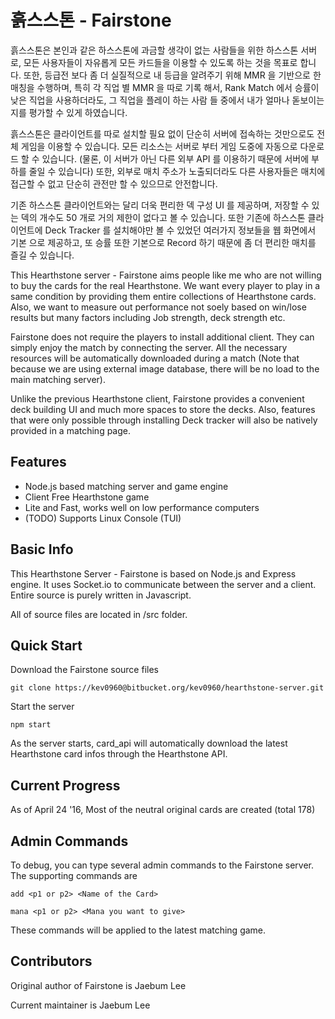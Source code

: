 # 흙스스톤 - Fairstone #

흙스스톤은 본인과 같은 하스스톤에 과금할 생각이 없는 사람들을 위한 하스스톤 서버로, 모든 사용자들이 자유롭게 모든 카드들을
이용할 수 있도록 하는 것을 목표로 합니다. 또한, 등급전 보다 좀 더 실질적으로 내 등급을 알려주기 위해 MMR 을 기반으로 한 매칭을
수행하며, 특히 각 직업 별 MMR 을 따로 기록 해서, Rank Match 에서 승률이 낮은 직업을 사용하더라도, 그 직업을 플레이 
하는 사람 들 중에서 내가 얼마나 돋보이는지를 평가할 수 있게 하였습니다. 

흙스스톤은 클라이언트를 따로 설치할 필요 없이 단순히 서버에 접속하는 것만으로도 전체 게임을 이용할 수 있습니다. 모든 리소스는
서버로 부터 게임 도중에 자동으로 다운로드 할 수 있습니다. (물론, 이 서버가 아닌 다른 외부 API 를 이용하기 때문에 서버에 부하를
줄일 수 있습니다) 또한, 외부로 매치 주소가 노출되더라도 다른 사용자들은 매치에 접근할 수 없고 단순히 관전만 할 수 있으므로
안전합니다.

기존 하스스톤 클라이언트와는 달리 더욱 편리한 덱 구성 UI 를 제공하며, 저장할 수 있는 덱의 개수도 50 개로 거의 제한이 없다고
볼 수 있습니다. 또한 기존에 하스스톤 클라이언트에 Deck Tracker 를 설치해야만 볼 수 있었던 여러가지 정보들을 웹 화면에서 기본
으로 제공하고, 또 승률 또한 기본으로 Record 하기 때문에 좀 더 편리한 매치를 즐길 수 있습니다.

This Hearthstone server - Fairstone aims people like me who are not willing to buy the cards for the real Hearthstone. We want
every player to play in a same condition by providing them entire collections of Hearthstone cards. Also, we want to measure
out performance not soely based on win/lose results but many factors including Job strength, deck strength etc. 

Fairstone does not require the players to install additional client. They can simply enjoy the match by connecting the server. 
All the necessary resources will be automatically downloaded during a match (Note that because we are using external image
database, there will be no load to the main matching server). 

Unlike the previous Hearthstone client, Fairstone provides a convenient deck building UI and much more spaces to store the
decks. Also, features that were only possible through installing Deck tracker will also be natively provided in a matching
page. 

## Features ##

- Node.js based matching server and game engine
- Client Free Hearthstone game
- Lite and Fast, works well on low performance computers
- (TODO) Supports Linux Console (TUI) 

## Basic Info ##

This Hearthstone Server - Fairstone is based on Node.js and Express engine. It uses Socket.io to communicate between
the server and a client. Entire source is purely written in Javascript. 

All of source files are located in /src folder.

## Quick Start ##

Download the Fairstone source files 

`git clone https://kev0960@bitbucket.org/kev0960/hearthstone-server.git`

Start the server

`npm start`

As the server starts, card_api will automatically download the latest Hearthstone card infos through the Hearthstone API. 

## Current Progress ##

As of April 24 '16, Most of the neutral original cards are created (total 178)

## Admin Commands ##

To debug, you can type several admin commands to the Fairstone server. The supporting commands are

`add <p1 or p2> <Name of the Card>`

`mana <p1 or p2> <Mana you want to give>`

These commands will be applied to the latest matching game.

## Contributors ##

Original author of Fairstone is Jaebum Lee

Current maintainer is Jaebum Lee 

